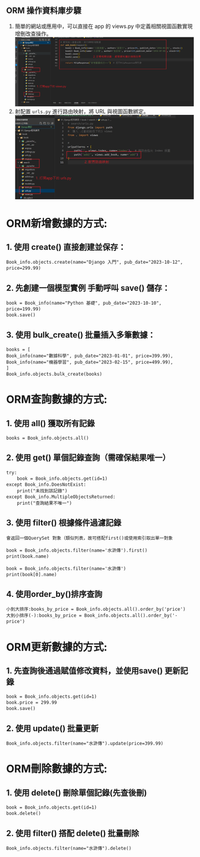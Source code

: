 ## ORM 操作資料庫步驟
1. 簡單的網站或應用中，可以直接在 app 的 views.py 中定義相關視圖函數實現增刪改查操作。
![ORM01](筆記圖/orm函數.png)
2. 射配置 `urls.py` 進行路由映射，將 URL 與視圖函數綁定。
![ORM02](筆記圖/orm操作資料庫.png)


# ORM新增數據的方式:

## 1. 使用 create() 直接創建並保存：

    Book_info.objects.create(name="Django 入門", pub_date="2023-10-12", price=299.99)

## 2. 先創建一個模型實例 手動呼叫 save() 儲存： 

    book = Book_info(name="Python 基礎", pub_date="2023-10-10", price=199.99)
    book.save()
## 3. 使用 bulk_create() 批量插入多筆數據：

    books = [
    Book_info(name="數據科學", pub_date="2023-01-01", price=399.99),
    Book_info(name="機器學習", pub_date="2023-02-15", price=499.99),
    ]
    Book_info.objects.bulk_create(books)



# ORM查詢數據的方式:

## 1. 使用 all() 獲取所有記錄

    books = Book_info.objects.all()

## 2. 使用 get() 單個記錄查詢（需確保結果唯一）

    try:
        book = Book_info.objects.get(id=1)
    except Book_info.DoesNotExist:
        print("未找到該記錄")
    except Book_info.MultipleObjectsReturned:
        print("查詢結果不唯一")

## 3. 使用 filter() 根據條件過濾記錄 
    會返回一個QuerySet 對象（類似列表，故可搭配first()或使用索引取出單一對象

    book = Book_info.objects.filter(name='水滸傳').first()
    print(book.name)

    book = Book_info.objects.filter(name='水滸傳')
    print(book[0].name)
    

## 4. 使用order_by()排序查詢
    小到大排序:books_by_price = Book_info.objects.all().order_by('price')
    大到小排序(-):books_by_price = Book_info.objects.all().order_by('-price')


# ORM更新數據的方式:

## 1. 先查詢後通過賦值修改資料，並使用save() 更新記錄
    
    book = Book_info.objects.get(id=1)
    book.price = 299.99
    book.save()

## 2. 使用 update() 批量更新

    Book_info.objects.filter(name="水滸傳").update(price=399.99)


# ORM刪除數據的方式:

## 1. 使用 delete() 刪除單個記錄(先查後刪)

    book = Book_info.objects.get(id=1)
    book.delete()

## 2. 使用 filter() 搭配 delete() 批量刪除

    Book_info.objects.filter(name="水滸傳").delete()